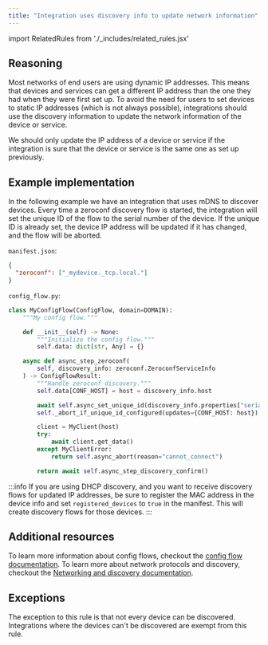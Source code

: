 ```yaml
---
title: "Integration uses discovery info to update network information"
---
```

import RelatedRules from './_includes/related_rules.jsx'

## Reasoning

Most networks of end users are using dynamic IP addresses.
This means that devices and services can get a different IP address than the one they had when they were first set up.
To avoid the need for users to set devices to static IP addresses (which is not always possible), integrations should use the discovery information to update the network information of the device or service.

We should only update the IP address of a device or service if the integration is sure that the device or service is the same one as set up previously.

## Example implementation

In the following example we have an integration that uses mDNS to discover devices.
Every time a zeroconf discovery flow is started, the integration will set the unique ID of the flow to the serial number of the device.
If the unique ID is already set, the device IP address will be updated if it has changed, and the flow will be aborted.

`manifest.json`:
```json
{
  "zeroconf": ["_mydevice._tcp.local."]
}
```

`config_flow.py`:
```python {14-15} showLineNumbers
class MyConfigFlow(ConfigFlow, domain=DOMAIN):
    """My config flow."""

    def __init__(self) -> None:
        """Initialize the config flow."""
        self.data: dict[str, Any] = {}

    async def async_step_zeroconf(
        self, discovery_info: zeroconf.ZeroconfServiceInfo
    ) -> ConfigFlowResult:
        """Handle zeroconf discovery."""
        self.data[CONF_HOST] = host = discovery_info.host

        await self.async_set_unique_id(discovery_info.properties["serialno"])
        self._abort_if_unique_id_configured(updates={CONF_HOST: host})

        client = MyClient(host)
        try:
            await client.get_data()
        except MyClientError:
            return self.async_abort(reason="cannot_connect")

        return await self.async_step_discovery_confirm()
```

:::info
If you are using DHCP discovery, and you want to receive discovery flows for updated IP addresses, be sure to register the MAC address in the device info and set `registered_devices` to `true` in the manifest.
This will create discovery flows for those devices.
:::

## Additional resources

To learn more information about config flows, checkout the [config flow documentation](/docs/config_entries_config_flow_handler).
To learn more about network protocols and discovery, checkout the [Networking and discovery documentation](/docs/network_discovery).

## Exceptions

The exception to this rule is that not every device can be discovered.
Integrations where the devices can't be discovered are exempt from this rule.

